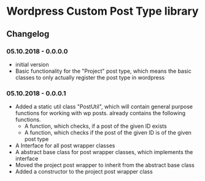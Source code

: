 # Wordpress Custom Post Type library


## Changelog

### 05.10.2018 - 0.0.0.0

- initial version
- Basic functionality for the "Project" post type, which means the basic classes to only actually register the post 
type in wordpress

### 05.10.2018 - 0.0.0.1

- Added a static util class "PostUtil", which will contain general purpose functions for working with wp posts.
already contains the following functions.
    - A function, which checks, if a post of the given ID exists
    - A function, which checks if the post of the given ID is of the given post type
- A Interface for all post wrapper classes
- A abstract base class for post wrapper classes, which implements the interface
- Moved the project post wrapper to inherit from the abstract base class
- Added a constructor to the project post wrapper class